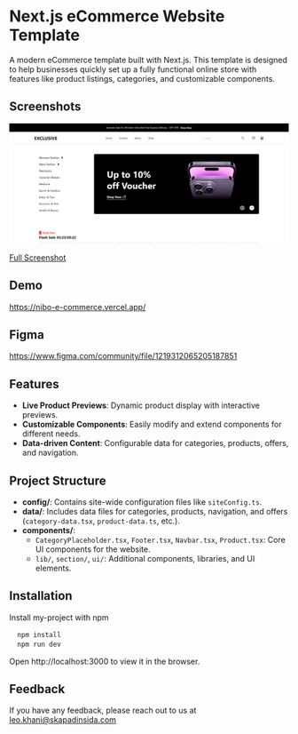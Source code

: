 # Next.js eCommerce Website Template

A modern eCommerce template built with Next.js. This template is designed to help businesses quickly set up a fully functional online store with features like product listings, categories, and customizable components.

## Screenshots

![App Screenshot](/public/screenshot.png)

[Full Screenshot](public/screenshot-full.png)

## Demo

https://nibo-e-commerce.vercel.app/

## Figma

https://www.figma.com/community/file/1219312065205187851

## Features

- **Live Product Previews**: Dynamic product display with interactive previews.
- **Customizable Components**: Easily modify and extend components for different needs.
- **Data-driven Content**: Configurable data for categories, products, offers, and navigation.

## Project Structure

- **config/**: Contains site-wide configuration files like `siteConfig.ts`.
- **data/**: Includes data files for categories, products, navigation, and offers (`category-data.tsx`, `product-data.ts`, etc.).
- **components/**:
  - `CategoryPlaceholder.tsx`, `Footer.tsx`, `Navbar.tsx`, `Product.tsx`: Core UI components for the website.
  - `lib/`, `section/`, `ui/`: Additional components, libraries, and UI elements.

## Installation

Install my-project with npm

```bash
  npm install
  npm run dev
```

Open http://localhost:3000 to view it in the browser.

## Feedback

If you have any feedback, please reach out to us at leo.khani@skapadinsida.com
